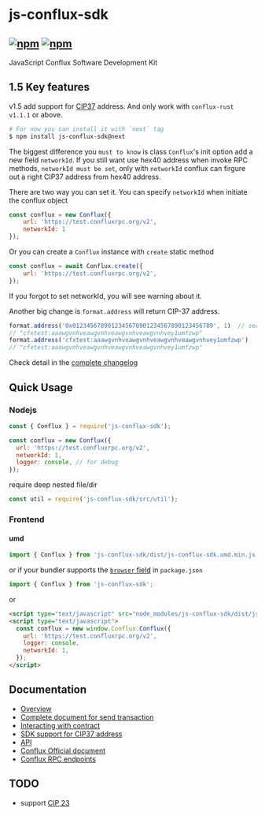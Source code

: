 # js-conflux-sdk

[![npm](https://img.shields.io/npm/v/js-conflux-sdk.svg)](https://www.npmjs.com/package/js-conflux-sdk)
[![npm](https://img.shields.io/npm/dm/js-conflux-sdk.svg)](https://www.npmjs.com/package/js-conflux-sdk)
-----------------------

JavaScript Conflux Software Development Kit

## 1.5 Key features
v1.5 add support for [CIP37](https://github.com/Conflux-Chain/CIPs/blob/master/CIPs/cip-37.md) address.
And only work with `conflux-rust v1.1.1` or above.

```sh
# For now you can install it with `next` tag
$ npm install js-conflux-sdk@next
```

The biggest difference you `must to know` is class `Conflux`'s init option add a new field `networkId`.
If you still want use hex40 address when invoke RPC methods, `networkId must be set`, 
only with `networkId` conflux can firgure out a right CIP37 address from hex40 address.

There are two way you can set it. You can specify `networkId` when initiate the conflux object
```js
const conflux = new Conflux({
    url: 'https://test.confluxrpc.org/v2',
    networkId: 1
});
```

Or you can create a `Conflux` instance with `create` static method
```js
const conflux = await Conflux.create({
    url: 'https://test.confluxrpc.org/v2',
});
```

If you forgot to set networkId, you will see warning about it.

Another big change is `format.address` will return CIP-37 address.

```js
format.address('0x0123456789012345678901234567890123456789', 1)  // second parameter networkId is required when passing a hex40 address
// "cfxtest:aaawgvnhveawgvnhveawgvnhveawgvnhvey1umfzwp"
format.address('cfxtest:aaawgvnhveawgvnhveawgvnhveawgvnhvey1umfzwp')
// "cfxtest:aaawgvnhveawgvnhveawgvnhveawgvnhvey1umfzwp"
```

Check detail in the [complete changelog](./CHANGE_LOG.md)

## Quick Usage

### Nodejs
```javascript
const { Conflux } = require('js-conflux-sdk');

const conflux = new Conflux({
  url: 'https://test.confluxrpc.org/v2',
  networkId: 1,
  logger: console, // for debug
});
```
require deep nested file/dir  

```javascript
const util = require('js-conflux-sdk/src/util');
```

### Frontend

#### umd
```javascript
import { Conflux } from 'js-conflux-sdk/dist/js-conflux-sdk.umd.min.js';
```

or if your bundler supports the [`browser` field](https://docs.npmjs.com/files/package.json#browser) in `package.json`  

```javascript
import { Conflux } from 'js-conflux-sdk';
```

or  

``` html
<script type="text/javascript" src="node_modules/js-conflux-sdk/dist/js-conflux-sdk.umd.min.js"></script>
<script type="text/javascript">
  const conflux = new window.Conflux.Conflux({
    url: 'https://test.confluxrpc.org/v2',
    logger: console,
    networkId: 1,
  });
</script>
```

## Documentation

* [Overview](./docs/overview.md)
* [Complete document for send transaction](./docs/how_to_send_tx.md)
* [Interacting with contract](./docs/interact_with_contract.md)
* [SDK support for CIP37 address](./docs/conflux_checksum_address.md)
* [API](./docs/api.md)
* [Conflux Official document](https://developer.conflux-chain.org/docs/introduction/en/conflux_overview)
* [Conflux RPC endpoints](https://github.com/conflux-fans/conflux-rpc-endpoints)

## TODO

* support [CIP 23](https://github.com/Conflux-Chain/CIPs/blob/master/CIPs/cip-23.md)
